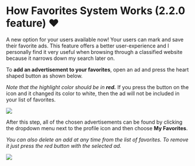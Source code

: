 # How Favorites System Works (2.2.0 feature) ❤️

A new option for your users  available now! Your users can mark and save their favorite ads. 
This feature offers a better user-experience and I personally find it very useful when browsing through a classified website because it narrows down my search later on.

To  **add an advertisement to your favorites**, open an ad and press the heart shaped button as shown below.

*Note that the highlight color should be in **red.*** If you press the button on the icon  and it changed its color to white, then the ad will not be included in your list of favorites.

![](https://raw.githubusercontent.com/yclas/guides/master/images/favorites.png)
  
After this step, all of the chosen advertisements can be found by clicking the dropdown menu next to the profile icon and then choose  **My Favorites**.

*You can also delete an add at any time from the list of favorites. To remove it just press the red button with the selected ad.*

![](https://raw.githubusercontent.com/yclas/guides/master/images/favorites1.png)
  
